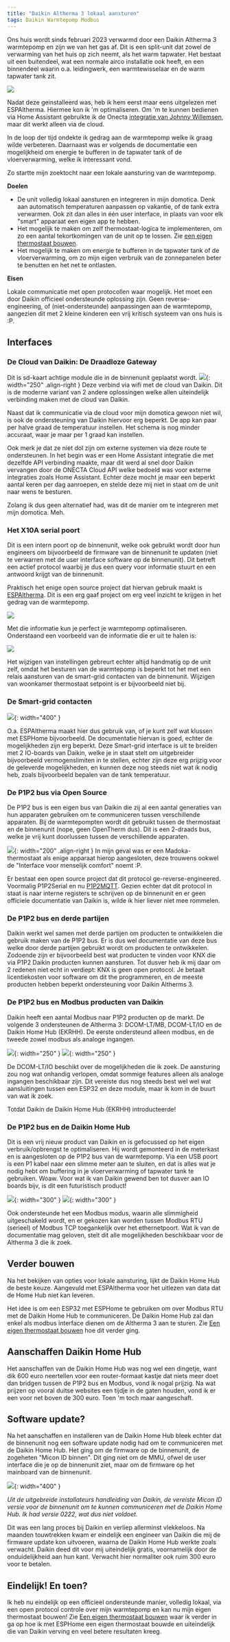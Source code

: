 ```yaml
---
title: "Daikin Altherma 3 lokaal aansturen"
tags: Daikin Warmtepomp Modbus
---
```


Ons huis wordt sinds februari 2023 verwarmd door een Daikin Altherma 3 warmtepomp en zijn we van het gas af. Dit is een split-unit dat zowel de verwarming van het huis op zich neemt, als het warm tapwater. Het bestaat uit een buitendeel, wat een normale airco installatie ook heeft, en een binnendeel waarin o.a. leidingwerk, een warmtewisselaar en de warm tapwater tank zit. 

![](/assets/images/daikin_altherma_3/units.png)

Nadat deze geinstalleerd was, heb ik hem eerst maar eens uitgelezen met ESPAltherma. Hiermee kon ik 'm optimaliseren. Om 'm te kunnen bedienen via Home Assistant gebruikte ik de Onecta [integratie van Johnny Willemsen](https://github.com/jwillemsen/daikin_onecta), maar dit werkt alleen via de cloud.

In de loop der tijd ondekte ik gedrag aan de warmtepomp welke ik graag wilde verbeteren. Daarnaast was er volgends de documentatie een mogelijkheid om energie te bufferen in de tapwater tank of de vloerverwarming, welke ik interessant vond.

Zo startte mijn zoektocht naar een lokale aansturing van de warmtepomp.

**Doelen**

- De unit volledig lokaal aansturen en integreren in mijn domotica. Denk aan automatisch temperaturen aanpassen op vakantie, of de tank extra verwarmen. Ook zit dan alles in één user interface, in plaats van voor elk "smart" apparaat een eigen app te hebben.
- Het mogelijk te maken om zelf thermostaat-logica te implementeren, om zo een aantal tekortkomingen van de unit op te lossen. Zie [een eigen thermostaat bouwen](/een-eigen-thermostaat-bouwen).
- Het mogelijk te maken om energie te bufferen in de tapwater tank of de vloerverwarming, om zo mijn eigen verbruik van de zonnepanelen beter te benutten en het net te ontlasten.

**Eisen**

Lokale communicatie met open protocollen waar mogelijk. Het moet een door Daikin officieel ondersteunde oplossing zijn. Geen reverse-engineering, of (niet-ondersteunde) aanpassingen aan de warmtepomp, aangezien dit met 2 kleine kinderen een vrij kritisch systeem van ons huis is :P.

## Interfaces

### De Cloud van Daikin: De Draadloze Gateway

Dit is sd-kaart achtige module die in de binnenunit geplaatst wordt. 
![](/assets/images/daikin_altherma_3/wifi-sd-card.png){: width="250" .align-right } Deze verbind via wifi met de cloud van Daikin. Dit is de moderne variant van 2 andere oplossingen welke allen uiteindelijk verbinding maken met de cloud van Daikin.

Naast dat ik communicatie via de cloud voor mijn domotica gewoon niet wil, is ook de ondersteuning van Daikin hiervoor erg beperkt. De app kan paar per halve graad de temperatuur instellen. Het schema is nog minder accuraat, waar je maar per 1 graad kan instellen.

Ook merk je dat ze niet dol zijn om externe systemen via deze route te ondersteunen. In het begin was er een Home Assistant integratie die met dezelfde API verbinding maakte, maar dit werd al snel door Daikin vervangen door de ONECTA Cloud API welke bedoeld was voor externe integraties zoals Home Assistant. Echter deze mocht je maar een beperkt aantal keren per dag aanroepen, en stelde deze mij niet in staat om de unit naar wens te besturen.

Zolang ik dus geen alternatief had, was dit de manier om te integreren met mijn domotica. Meh.

### Het X10A serial poort

Dit is een intern poort op de binnenunit, welke ook gebruikt wordt door hun engineers om bijvoorbeeld de firmware van de binnenunit te updaten (niet te verwarren met de user interface software op de binnenunit). Dit betreft een actief protocol waarbij je dus een query voor informatie stuurt en een antwoord krijgt van de binnenunit. 

Praktisch het enige open source project dat hiervan gebruik maakt is [ESPAltherma](https://github.com/raomin/ESPAltherma). Dit is een erg gaaf project om erg veel inzicht te krijgen in het gedrag van de warmtepomp. 

![](/assets/images/daikin_altherma_3/espaltherma.png)

Met die informatie kun je perfect je warmtepomp optimaliseren. Onderstaand een voorbeeld van de informatie die er uit te halen is:

![](/assets/images/daikin_altherma_3/grafana.png)

Het wijzigen van instellingen gebreurt echter altijd handmatig op de unit zelf, omdat het besturen van de warmtepomp is beperkt tot het met een relais aansturen van de smart-grid contacten van de binnenunit. Wijzigen van woonkamer thermostaat setpoint is er bijvoorbeeld niet bij.

### De Smart-grid contacten

![](/assets/images/daikin_altherma_3/smart-grid.png){: width="400" }

O.a. ESPAltherma maakt hier dus gebruik van, of je kunt zelf wat klussen met ESPHome bijvoorbeeld. De documentatie hiervan is goed, echter de mogelijkheden zijn erg beperkt. Deze Smart-grid interface is uit te breiden met 2 IO-boards van Daikin, welke je in staat stelt om uitgebreider bijvoorbeeld vermogenslimiten in te stellen, echter zijn deze erg prijzig voor de geleverde mogelijkheden, en kunnen deze nog steeds niet wat ik nodig heb, zoals bijvoorbeeld bepalen van de tank temperatuur.

### De P1P2 bus via Open Source

De P1P2 bus is een eigen bus van Daikin die zij al een aantal generaties van hun apparaten gebruiken om te communiceren tussen verschillende apparaten. Bij de warmtepompten wordt dit gebruikt tussen de thermostaat en de binnenunit (nope, geen OpenTherm dus). Dit is een 2-draads bus, welke je vrij kunt doorlussen tussen de verschillende apparaten. 

![](/assets/images/daikin_altherma_3/thermostat.png){: width="200" .align-right } In mijn geval was er een Madoka-thermostaat als enige apparaat hierop aangesloten, deze trouwens ookwel de "Interface voor menselijk comfort" noemt :P.


Er bestaat een open source project dat dit protocol ge-reverse-engineered. Voormalig P1P2Serial en nu [P1P2MQTT](https://github.com/Arnold-n/P1P2MQTT). Gezien echter dat dit protocol in staat is naar interne registers te schrijven op de binnenunit en er geen officiele documentatie van Daikin is, wilde ik hier liever niet mee rommelen.

### De P1P2 bus en derde partijen

Daikin werkt wel samen met derde partijen om producten te ontwikkelen die gebruik maken van de P1P2 bus. Er is dus wel documentatie van deze bus welke door derde partijen gebruikt wordt om producten te ontwikkelen. Zodoende zijn er bijvoorbeeld best wat producten te vinden voor KNX die via P1P2 Daikin producten kunnen aansturen. Tot dusver heb ik mij daar om 2 redenen niet echt in verdiept: KNX is geen open protocol. Je betaalt licentiekosten voor software om dit the programmeren, en de meeste producten hebben beperkt ondersteuning voor Daikin Altherms 3.

### De P1P2 bus en Modbus producten van Daikin

Daikin heeft een aantal Modbus naar P1P2 producten op de markt. De volgende 3 ondersteunen de Altherma 3: DCOM-LT/MB, DCOM-LT/IO en de Daikin Home Hub (EKRHH). De eerste ondersteund alleen modbus, en de tweede zowel modbus als analoge ingangen.

![](/assets/images/daikin_altherma_3/dcom-lt-mb.png){: width="250" } ![](/assets/images/daikin_altherma_3/dcom-lt-io.png){: width="250" }

De DCOM-LT/IO beschikt over de mogelijkheden die ik zoek. De aansturing zou nog wat onhandig verlopen, omdat sommige features alleen als analoge ingangen beschikbaar zijn. Dit vereiste dus nog steeds best wel wel wat aansluitingen tussen een ESP32 en deze module, maar ik kom in de buurt van wat ik zoek.

Totdat Daikin de Daikin Home Hub (EKRHH) introducteerde!

### De P1P2 bus en de Daikin Home Hub

Dit is een vrij nieuw product van Daikin en is gefocussed op het eigen verbruik/opbrengst te optimaliseren. Hij wordt gemonteerd in de meterkast en is aangesloten op de P1P2 bus van de warmtepomp. Via een USB poort is een P1 kabel naar een slimme meter aan te sluiten, en dat is alles wat je nodig hebt om buffering in je vloerverwarming of tapwater tank te gebruiken. Woaw. Voor wat ik van Daikin gewend ben tot dusver aan IO boards bijv, is dit een futuristisch product!

![](/assets/images/daikin_altherma_3/ekrhh.png){: width="300" } ![](/assets/images/daikin_altherma_3/ekrhh-connect.png){: width="300" }

Ook ondersteunde het een Modbus modus, waarin alle slimmigheid uitgeschakeld wordt, en er gekozen kan worden tussen Modbus RTU (serieel) of Modbus TCP toegankelijk over het ethernetpoort. Wat ik van de documentatie mag geloven, stelt dit alle mogelijkheden beschikbaar voor de Altherma 3 die ik zoek.

## Verder bouwen

Na het bekijken van opties voor lokale aansturing, lijkt de Daikin Home Hub de beste keuze. Aangevuld met ESPAltherma voor het uitlezen van data dat de Home Hub niet kan leveren.

Het idee is om een ESP32 met ESPHome te gebruiken om over Modbus RTU met de Daikin Home Hub te communiceren. De Daikin Home Hub zal dan enkel als modbus interface dienen om de Altherma 3 aan te sturen. Zie [Een eigen thermostaat bouwen](/een-eigen-thermostaat-bouwen) hoe dit verder ging.

## Aanschaffen Daikin Home Hub

Het aanschaffen van de Daikin Home Hub was nog wel een dingetje, want dik 600 euro neertellen voor een router-formaat kastje dat niets meer doet dan bridgen tussen de P1P2 bus en Modbus, vond ik nogal prijzig. Na wat prijzen op vooral duitse websites een tijdje in de gaten houden, vond ik er een voor net boven de 300 euro. Toen 'm toch maar aangeschaft.

## Software update?

Na het aanschaffen en installeren van de Daikin Home Hub bleek echter dat de binnenunit nog een software update nodig had om te communiceren met de Daikin Home Hub. Het ging om de firmware op de binnenunit, de zogeheten "Micon ID binnen". Dit ging niet om de MMU, ofwel de user interface die je op de binnenunit ziet, maar om de firmware op het mainboard van de binnenunit. 

![](/assets/images/daikin_altherma_3/required-micon-id.png){: width="400" }

*Uit de uitgebreide installateurs handleiding van Daikin, de vereiste Micon ID versie voor de binnenunit om te kunnen communiceren met de Daikin Home Hub. Ik had versie 0222, wat dus niet voldoet.*

Dit was een lang proces bij Daikin en verliep allerminst vlekkeloos. Na maanden touwtrekken kwam er eindelijk een engineer van Daikin die mij de firmware update kon uitvoeren, waarna de Daikin Home Hub werkte zoals verwacht. Daikin deed dit voor mij uiteindelijk gratis, voornamelijk door de onduidelijkheid aan hun kant. Verwacht hier normaliter ook ruim 300 euro voor te betalen. 

## Eindelijk! En toen?

Ik heb nu eindelijk op een officieel ondersteunde manier, volledig lokaal, via een open protocol controle over mijn warmtepomp en kan nu mijn eigen thermostaat bouwen! Zie [Een eigen thermostaat bouwen](/een-eigen-thermostaat-bouwen) waar ik verder in ga op hoe ik met ESPHome een eigen thermostaat bouwde en uiteindelijk die van Daikin verving en veel betere resultaten kreeg.
